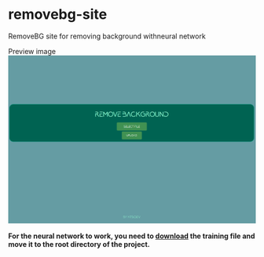 # removebg-site
RemoveBG site for removing background withneural network

Preview image
![Preview image](./readme_files/preview.png)

**For the neural network to work, you need to [download](https://www.buymeacoffee.com/danielgatis) the training file and move it to the root directory of the project.**